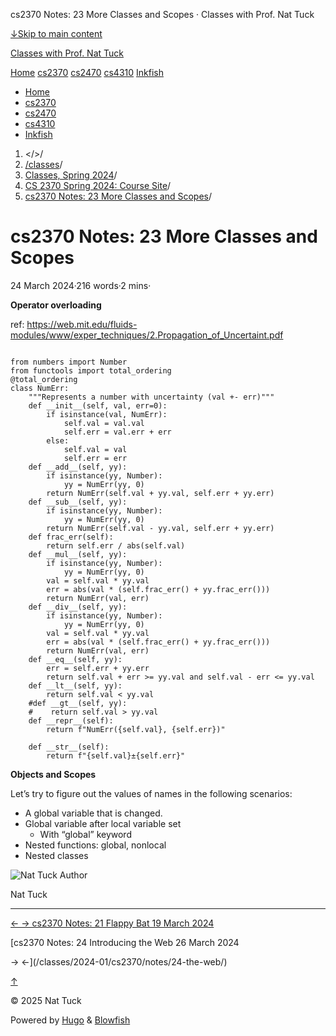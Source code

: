 




cs2370 Notes: 23 More Classes and Scopes · Classes with Prof. Nat Tuck






















[↓Skip to main content](#main-content)

[Classes with Prof. Nat Tuck](/)

[Home](/)
[cs2370](/classes/2025-01/cs2370/)
[cs2470](/classes/2025-01/cs2470/)
[cs4310](/classes/2025-01/cs4310/)
[Inkfish](https://inkfish.homework.quest/)









* [Home](/)
* [cs2370](/classes/2025-01/cs2370/)
* [cs2470](/classes/2025-01/cs2470/)
* [cs4310](/classes/2025-01/cs4310/)
* [Inkfish](https://inkfish.homework.quest/)





1. </>/
2. [/classes](/classes/)/
3. [Classes, Spring 2024](/classes/2024-01/)/
4. [CS 2370 Spring 2024: Course Site](/classes/2024-01/cs2370/)/
5. [cs2370 Notes: 23 More Classes and Scopes](/classes/2024-01/cs2370/notes/23-classes-and-scopes/)/

cs2370 Notes: 23 More Classes and Scopes
========================================

24 March 2024·216 words·2 mins·





**Operator overloading**

ref: <https://web.mit.edu/fluids-modules/www/exper_techniques/2.Propagation_of_Uncertaint.pdf>

```

from numbers import Number
from functools import total_ordering
@total_ordering
class NumErr:
    """Represents a number with uncertainty (val +- err)"""
    def __init__(self, val, err=0):
        if isinstance(val, NumErr):
            self.val = val.val
            self.err = val.err + err
        else:
            self.val = val
            self.err = err
    def __add__(self, yy):
        if isinstance(yy, Number):
            yy = NumErr(yy, 0)
        return NumErr(self.val + yy.val, self.err + yy.err)
    def __sub__(self, yy):
        if isinstance(yy, Number):
            yy = NumErr(yy, 0)
        return NumErr(self.val - yy.val, self.err + yy.err)
    def frac_err(self):
        return self.err / abs(self.val)
    def __mul__(self, yy):
        if isinstance(yy, Number):
            yy = NumErr(yy, 0)
        val = self.val * yy.val
        err = abs(val * (self.frac_err() + yy.frac_err()))
        return NumErr(val, err)
    def __div__(self, yy):
        if isinstance(yy, Number):
            yy = NumErr(yy, 0)
        val = self.val * yy.val
        err = abs(val * (self.frac_err() + yy.frac_err()))
        return NumErr(val, err)
    def __eq__(self, yy):
        err = self.err + yy.err
        return self.val + err >= yy.val and self.val - err <= yy.val 
    def __lt__(self, yy):
        return self.val < yy.val
    #def __gt__(self, yy):
    #    return self.val > yy.val
    def __repr__(self):
        return f"NumErr({self.val}, {self.err})"
    
    def __str__(self):
        return f"{self.val}±{self.err}"

```

**Objects and Scopes**

Let’s try to figure out the values of names in the following
scenarios:

* A global variable that is changed.
* Global variable after local variable set
  + With “global” keyword
* Nested functions: global, nonlocal
* Nested classes

![Nat Tuck](/img/author_hu_995db18b97553af7.jpg)
Author

Nat Tuck











---


[←
→
cs2370 Notes: 21 Flappy Bat
19 March 2024](/classes/2024-01/cs2370/notes/21-flappy-bat/)

[cs2370 Notes: 24 Introducing the Web
26 March 2024


→
←](/classes/2024-01/cs2370/notes/24-the-web/)





[↑](#the-top "Scroll to top")

©
2025
Nat Tuck

Powered by [Hugo](https://gohugo.io/) & [Blowfish](https://blowfish.page/)













